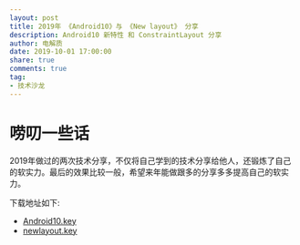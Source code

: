 ```yaml
---
layout: post
title: 2019年 《Android10》与 《New layout》 分享
description: Android10 新特性 和 ConstraintLayout 分享
author: 电解质
date: 2019-10-01 17:00:00
share: true
comments: true
tag: 
- 技术沙龙
---
```

# 唠叨一些话
2019年做过的两次技术分享，不仅将自己学到的技术分享给他人，还锻炼了自己的软实力。最后的效果比较一般，希望来年能做跟多的分享多多提高自己的软实力。

下载地址如下:

- [Android10.key]({{site.baseurl}}/asset/shared/Android10.key)
- [newlayout.key]({{site.baseurl}}/asset/shared/newlayout.key)